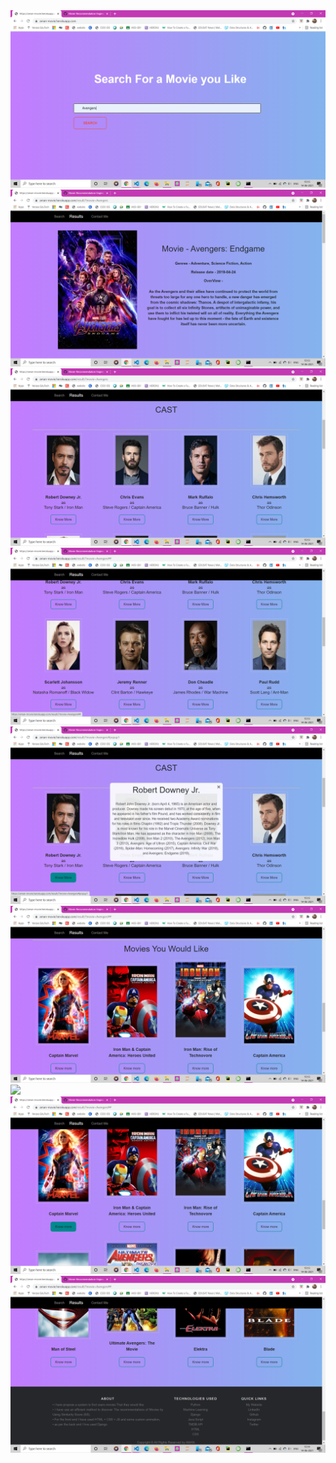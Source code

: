 <img src="static/img/home.png">
<img src="static/img/results.png">
<img src="static/img/cast.png">
<img src="static/img/cast2.png">
<img src="static/img/cast_info.png">
<img src="static/img/Recommended_movies.png">
<img src="static/img/Recommended_movies_details.png">
<img src="static/img/Recommended_movie_details.png">
<img src="static/img/end_footer.png">
